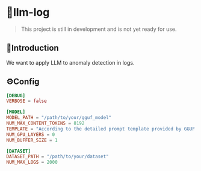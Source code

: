 # 🤖llm-log

> This project is still in development and is not yet ready for use.

## 📄Introduction

We want to apply LLM to anomaly detection in logs.

## ⚙️Config

```toml
[DEBUG]
VERBOSE = false

[MODEL]
MODEL_PATH = "/path/to/your/gguf_model"
NUM_MAX_CONTENT_TOKENS = 8192
TEMPLATE = "According to the detailed prompt template provided by GGUF model. Use {history} in your history prompt part to load conversation history."
NUM_GPU_LAYERS = 0
NUM_BUFFER_SIZE = 1

[DATASET]
DATASET_PATH = "/path/to/your/dataset"
NUM_MAX_LOGS = 2000
```

